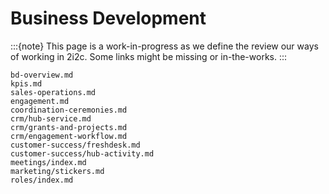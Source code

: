 # Business Development

:::{note}
This page is a work-in-progress as we define the review our ways of working in 2i2c.
Some links might be missing or in-the-works.
:::

```{toctree}
bd-overview.md
kpis.md
sales-operations.md
engagement.md
coordination-ceremonies.md
crm/hub-service.md
crm/grants-and-projects.md
crm/engagement-workflow.md
customer-success/freshdesk.md
customer-success/hub-activity.md
meetings/index.md
marketing/stickers.md
roles/index.md
```
